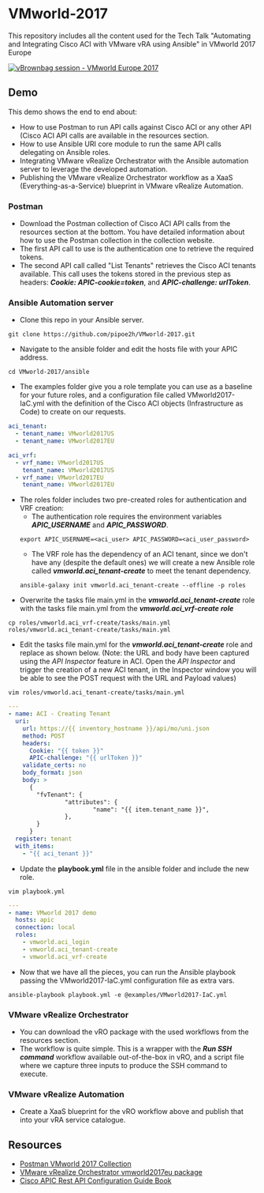 # VMworld-2017
This repository includes all the content used for the Tech Talk "Automating and Integrating Cisco ACI with VMware vRA using Ansible" in VMworld 2017 Europe

[![vBrownbag session - VMworld Europe 2017](https://img.youtube.com/vi/Tz-XgxHtJ3c/0.jpg)](https://www.youtube.com/watch?v=Tz-XgxHtJ3c)

## Demo
This demo shows the end to end about:
* How to use Postman to run API calls against Cisco ACI or any other API (Cisco ACI API calls are available in the resources section.
* How to use Ansible URI core module to run the same API calls delegating on Ansible roles.
* Integrating VMware vRealize Orchestrator with the Ansible automation server to leverage the developed automation.
* Publishing the VMware vRealize Orchestrator workflow as a XaaS (Everything-as-a-Service) blueprint in VMware vRealize Automation.

### Postman
* Download the Postman collection of Cisco ACI API calls from the resources section at the bottom. You have detailed information about how to use the Postman collection in the collection website.
* The first API call to use is the authentication one to retrieve the required tokens.
* The second API call called "List Tenants" retrieves the Cisco ACI tenants available. This call uses the tokens stored in the previous step as headers: ***Cookie: APIC-cookie=token***, and ***APIC-challenge: urlToken***.
### Ansible Automation server
* Clone this repo in your Ansible server.
```shell
git clone https://github.com/pipoe2h/VMworld-2017.git
```
* Navigate to the ansible folder and edit the hosts file with your APIC address.
```shell
cd VMworld-2017/ansible
```
* The examples folder give you a role template you can use as a baseline for your future roles, and a configuration file called VMworld2017-IaC.yml with the definition of the Cisco ACI objects (Infrastructure as Code) to create on our requests.
```yaml
aci_tenant:
  - tenant_name: VMworld2017US
  - tenant_name: VMworld2017EU

aci_vrf:
  - vrf_name: VMworld2017US
    tenant_name: VMworld2017US
  - vrf_name: VMworld2017EU
    tenant_name: VMworld2017EU
```
* The roles folder includes two pre-created roles for authentication and VRF creation:
  - The authentication role requires the environment variables ***APIC_USERNAME*** and ***APIC_PASSWORD***.
  ```shell
  export APIC_USERNAME=<aci_user> APIC_PASSWORD=<aci_user_password>
  ```
  - The VRF role has the dependency of an ACI tenant, since we don't have any (despite the default ones) we will create a new Ansible role called ***vmworld.aci_tenant-create*** to meet the tenant dependency.
  ```shell
  ansible-galaxy init vmworld.aci_tenant-create --offline -p roles
  ```
* Overwrite the tasks file main.yml in the ***vmworld.aci_tenant-create*** role with the tasks file main.yml from the ***vmworld.aci_vrf-create role***
```shell
cp roles/vmworld.aci_vrf-create/tasks/main.yml roles/vmworld.aci_tenant-create/tasks/main.yml
```
* Edit the tasks file main.yml for the ***vmworld.aci_tenant-create*** role and replace as shown below. (Note: the URL and body have been captured using the *API Inspector* feature in ACI. Open the *API Inspector* and trigger the creation of a new ACI tenant, in the Inspector window you will be able to see the POST request with the URL and Payload values)
```shell
vim roles/vmworld.aci_tenant-create/tasks/main.yml
```
``` yaml
---
- name: ACI - Creating Tenant
  uri:
    url: https://{{ inventory_hostname }}/api/mo/uni.json
    method: POST
    headers:
      Cookie: "{{ token }}"
      APIC-challenge: "{{ urlToken }}"
    validate_certs: no
    body_format: json
    body: >
      {
        "fvTenant": {
                "attributes": {
                        "name": "{{ item.tenant_name }}",
                },
        }
      }
  register: tenant
  with_items:
    - "{{ aci_tenant }}"
```
* Update the **playbook.yml** file in the ansible folder and include the new role.
```shell
vim playbook.yml
```
```yaml
---
- name: VMworld 2017 demo
  hosts: apic
  connection: local
  roles:
    - vmworld.aci_login
    - vmworld.aci_tenant-create
    - vmworld.aci_vrf-create
```
* Now that we have all the pieces, you can run the Ansible playbook passing the VMworld2017-IaC.yml configuration file as extra vars.
```shell
ansible-playbook playbook.yml -e @examples/VMworld2017-IaC.yml
```
### VMware vRealize Orchestrator
* You can download the vRO package with the used workflows from the resources section.
* The workflow is quite simple. This is a wrapper with the ***Run SSH command*** workflow available out-of-the-box in vRO, and a script file where we capture three inputs to produce the SSH command to execute.
### VMware vRealize Automation
* Create a XaaS blueprint for the vRO workflow above and publish that into your vRA service catalogue.

## Resources
* [Postman VMworld 2017 Collection](https://documenter.getpostman.com/view/911382/vmworld-2017/6n5zCzu)
* [VMware vRealize Orchestrator vmworld2017eu package](https://github.com/pipoe2h/VMworld-2017/raw/master/vro/com.joseluisgomez.vmworld2017eu.package)
* [Cisco APIC Rest API Configuration Guide Book](https://www.cisco.com/c/en/us/td/docs/switches/datacenter/aci/apic/sw/2-x/rest_cfg/2_1_x/b_Cisco_APIC_REST_API_Configuration_Guide.pdf)
